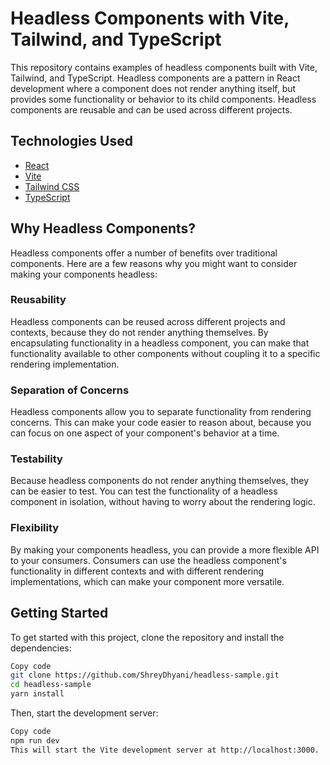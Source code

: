 # Headless Components with Vite, Tailwind, and TypeScript

This repository contains examples of headless components built with Vite, Tailwind, and TypeScript. Headless components are a pattern in React development where a component does not render anything itself, but provides some functionality or behavior to its child components. Headless components are reusable and can be used across different projects.

## Technologies Used

- [React](https://react.dev/)   
- [Vite](https://vitejs.dev/)    
- [Tailwind CSS](https://tailwindcss.com/)    
- [TypeScript](https://www.typescriptlang.org/)    

## Why Headless Components?

Headless components offer a number of benefits over traditional components. Here are a few reasons why you might want to consider making your components headless:

### Reusability

Headless components can be reused across different projects and contexts, because they do not render anything themselves. By encapsulating functionality in a headless component, you can make that functionality available to other components without coupling it to a specific rendering implementation.

### Separation of Concerns

Headless components allow you to separate functionality from rendering concerns. This can make your code easier to reason about, because you can focus on one aspect of your component's behavior at a time.

### Testability

Because headless components do not render anything themselves, they can be easier to test. You can test the functionality of a headless component in isolation, without having to worry about the rendering logic.

### Flexibility

By making your components headless, you can provide a more flexible API to your consumers. Consumers can use the headless component's functionality in different contexts and with different rendering implementations, which can make your component more versatile.

## Getting Started

To get started with this project, clone the repository and install the dependencies:

```sh
Copy code
git clone https://github.com/ShreyDhyani/headless-sample.git
cd headless-sample
yarn install
```

Then, start the development server:

```sh
Copy code
npm run dev
This will start the Vite development server at http://localhost:3000.
```
